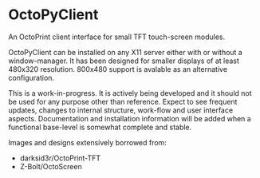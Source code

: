 # OctoPyClient
An OctoPrint client interface for small TFT touch-screen modules.

OctoPyClient can be installed on any X11 server either with or without a window-manager. It has been designed for smaller displays of at least 480x320 resolution. 800x480 support is avalable as an alternative configuration.

This is a work-in-progress. It is actively being developed and it should not be used for any purpose other than reference. Expect to see frequent updates, changes to internal structure, work-flow and user interface aspects. Documentation and installation information will be added when a functional base-level is somewhat complete and stable.


Images and designs extensively borrowed from:

* darksid3r/OctoPrint-TFT
* Z-Bolt/OctoScreen
